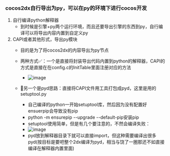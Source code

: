 ### cocos2dx自行导出为py，可以在py的环境下进行cocos开发
1. 自行编译python解释器
   - 到时候是引擎+py两个运行环境，而且还要导出引擎的东西到py，自行编译可以将导出内容内置到自定义py
2. CAPI或者其他形式，导出py模块
   - 目的是为了将cocos2dx的内容导出为py节点
     
   - 两种方式✅：一个是直接将封装导出代码内置到python的解释器，CAPI的方式是直接在在config.c的InitTable里面注册对应的方法
     - ![image](https://github.com/user-attachments/assets/e327294d-61b3-48c6-97ae-5f9eddd7ff1b)

   - 🔻另一个是pyd思路：直接将CAPI文件用工具打包成pyd，这里是用的setuptool.py
     - 自己编译的python一开始setuptool库，然后因为没有配置好ensuerpip会导致没有pip
     - python -m ensurepip --upgrade --default-pip安装pip
     - setuptool使用简单，但是有几个要注意的，不然会编译失败：
     - ![image](https://github.com/user-attachments/assets/5cec4c2e-cd91-4be7-bc5c-8b9816770277)
     - pyd放到解释器目录下就可以直接import，但这种需要编译出很多pyd(按目标是要吧整个2dx编译为pyd，相当与饶了一圈那还不如直接编译在解释器内置里面)

